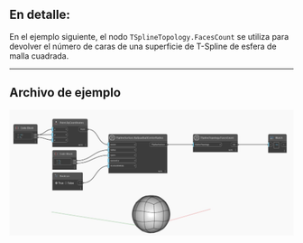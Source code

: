 ## En detalle:
En el ejemplo siguiente, el nodo `TSplineTopology.FacesCount` se utiliza para devolver el número de caras de una superficie de T-Spline de esfera de malla cuadrada.
___
## Archivo de ejemplo

![TSplineTopology.FacesCount](./Autodesk.DesignScript.Geometry.TSpline.TSplineTopology.FacesCount_img.jpg)
